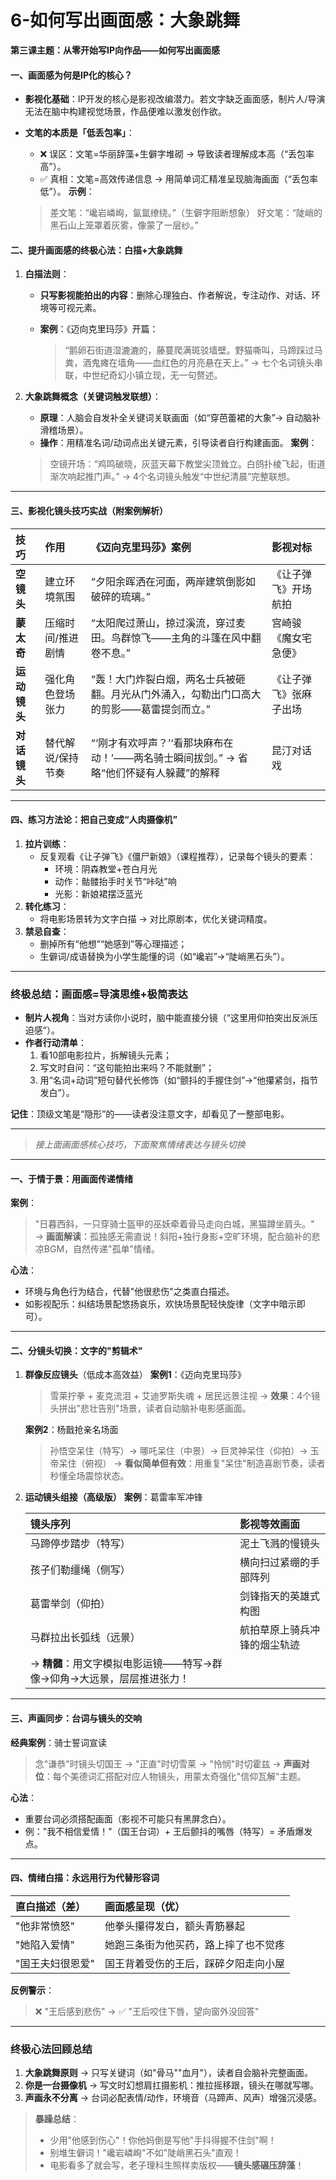 # 6-如何写出画面感：大象跳舞

**第三课主题：从零开始写IP向作品——如何写出画面感**

#### **一、画面感为何是IP化的核心？**

- **影视化基础**：IP开发的核心是影视改编潜力。若文字缺乏画面感，制片人/导演无法在脑中构建视觉场景，作品便难以激发创作欲。

- **文笔的本质是「低丢包率」**：

  - ❌ 误区：文笔=华丽辞藻+生僻字堆砌 → 导致读者理解成本高（“丢包率高”）。
  - ✅ 真相：文笔=高效传递信息 → 用简单词汇精准呈现脑海画面（“丢包率低”）。
    **示例**：

  > 差文笔：“巉岩嶙峋，氤氲缭绕。”（生僻字阻断想象）
  > 好文笔：“陡峭的黑石山上笼罩着灰雾，像蒙了一层纱。”

#### **二、提升画面感的终极心法：白描+大象跳舞**

1. **白描法则**：

   - **只写影视能拍出的内容**：删除心理独白、作者解说，专注动作、对话、环境等可视元素。

   - **案例**：《迈向克里玛莎》开篇：

     > “鹅卵石街道湿漉漉的，藤蔓爬满斑驳墙壁。野猫嘶叫，马蹄踩过马粪，酒鬼瘫在墙角——血红色的月亮悬在天上。”
     > → 七个名词镜头串联，中世纪奇幻小镇立现，无一句赘述。

2. **大象跳舞概念（关键词触发联想）**：

   - **原理**：人脑会自发补全关键词关联画面（如“穿芭蕾裙的大象”→ 自动脑补滑稽场景）。
   - **操作**：用精准名词/动词点出关键元素，引导读者自行构建画面。
     **案例**：

   > 空镜开场：“鸡鸣破晓，灰蓝天幕下教堂尖顶耸立。白鸽扑棱飞起，街道渐次响起推门声。”
   > → 4个名词镜头触发“中世纪清晨”完整联想。

------

#### **三、影视化镜头技巧实战（附案例解析）**

| **技巧**     | **作用**          | **《迈向克里玛莎》案例**                                     | **影视对标**           |
| :----------- | :---------------- | :----------------------------------------------------------- | :--------------------- |
| **空镜头**   | 建立环境氛围      | “夕阳余晖洒在河面，两岸建筑倒影如破碎的琉璃。”               | 《让子弹飞》开场航拍   |
| **蒙太奇**   | 压缩时间/推进剧情 | “太阳爬过萧山，掠过溪流，穿过麦田。鸟群惊飞——主角的斗篷在风中翻卷不息。” | 宫崎骏《魔女宅急便》   |
| **运动镜头** | 强化角色登场张力  | “轰！大门炸裂白烟，两名士兵被砸翻。月光从门外涌入，勾勒出门口高大的剪影——葛雷提剑而立。” | 《让子弹飞》张麻子出场 |
| **对话镜头** | 替代解说/保持节奏 | “‘刚才有欢呼声？’‘看那块麻布在动！’——两名骑士瞬间拔剑。” → 省略“他们怀疑有人躲藏”的解释 | 昆汀对话戏             |

------

#### **四、练习方法论：把自己变成“人肉摄像机”**

1. **拉片训练**：
   - 反复观看《让子弹飞》《僵尸新娘》（课程推荐），记录每个镜头的要素：
     - 环境：阴森教堂+苍白月光
     - 动作：骷髅抬手时关节“咔哒”响
     - 光影：新娘裙摆泛蓝光
2. **转化练习**：
   - 将电影场景转为文字白描 → 对比原剧本，优化关键词精度。
3. **禁忌自查**：
   - 删掉所有“他想”“她感到”等心理描述；
   - 生僻词/成语替换为小学生能懂的词（如“巉岩”→“陡峭黑石头”）。

------

### **终极总结：画面感=导演思维+极简表达**

- **制片人视角**：当对方读你小说时，脑中能直接分镜（“这里用仰拍突出反派压迫感”）。
- **作者行动清单**：
  1. 看10部电影拉片，拆解镜头元素；
  2. 写文时自问：“这句能拍出来吗？不能就删”；
  3. 用“名词+动词”短句替代长修饰（如“颤抖的手握住剑”→“他攥紧剑，指节发白”）。

**记住**：顶级文笔是“隐形”的——读者没注意文字，却看见了一整部电影。

---

> *接上面画面感核心技巧，下面聚焦情绪表达与镜头切换*

------

#### **一、于情于景：用画面传递情绪**

**案例**：

> "日暮西斜，一只穿骑士盔甲的巫妖牵着骨马走向白城，黑猫蹲坐肩头。"
> → **画面解读**：孤独感无需直说！斜阳+独行身影+空旷环境，配合脑补的悲凉BGM，自然传递"孤单"情绪。

**心法**：

- 环境与角色行为结合，代替"他很悲伤"之类直白描述。
- 如影视配乐：纠结场景配悠扬哀乐，欢快场景配轻快旋律（文字中暗示即可）。

------

#### **二、分镜头切换：文字的"剪辑术"**

1. **群像反应镜头**（低成本高效益）
   **案例1**：《迈向克里玛莎》

   > 雪莱拧拳 + 麦克流泪 + 艾迪罗斯失魂 + 居民远景注视
   > → **效果**：4个镜头拼出"悲壮告别"场景，读者自动脑补电影感画面。

   **案例2**：杨戬抢亲名场面

   > 孙悟空呆住（特写）→ 哪吒呆住（中景）→ 巨灵神呆住（仰拍）→ 玉帝呆住（俯视）
   > → **看似简单但有效**：用重复"呆住"制造喜剧节奏，读者秒懂全场震惊状态。

2. **运动镜头组接（高级版）**
   **案例**：葛雷率军冲锋

   | 镜头序列                                                     | 影视等效画面                 |
   | :----------------------------------------------------------- | :--------------------------- |
   | 马蹄停步踏步（特写）                                         | 泥土飞溅的慢镜头             |
   | 孩子们勒缰绳（侧写）                                         | 横向扫过紧绷的手部阵列       |
   | 葛雷举剑（仰拍）                                             | 剑锋指天的英雄式构图         |
   | 马群拉出长弧线（远景）                                       | 航拍草原上骑兵冲锋的烟尘轨迹 |
   | → **精髓**：用文字模拟电影运镜——特写→群像→仰角→大远景，层层推进张力！ |                              |

------

#### **三、声画同步：台词与镜头的交响**

**经典案例**：骑士誓词宣读

> 念"谦恭"时镜头切国王 → "正直"时切雪莱 → "怜悯"时切霍兹
> → **声画对位**：每个美德词汇搭配对应人物镜头，用蒙太奇强化"信仰瓦解"主题。

**心法**：

- 重要台词必须搭配画面（影视不可能只有黑屏念白）。
- 例："我不相信爱情！"（国王台词）+ 王后颤抖的嘴唇（特写）= 矛盾爆发点。

------

#### **四、情绪白描：永远用行为代替形容词**

| 直白描述（差）   | 画面感呈现（优）                     |
| :--------------- | :----------------------------------- |
| "他非常愤怒"     | 他拳头攥得发白，额头青筋暴起         |
| "她陷入爱情"     | 她跑三条街为他买药，路上摔了也不觉疼 |
| "国王夫妇很恩爱" | 国王背着受伤的王后，踩碎夕阳走向小屋 |

**反例警示**：

> ❌ "王后感到悲伤" → ✅ "王后咬住下唇，望向窗外没回答"

------

### **终极心法回顾总结**

1. **大象跳舞原则**
   → 只写关键词（如"骨马""血月"），读者自会脑补完整画面。
2. **你是一台摄像机**
   → 写文时幻想肩扛摄影机：推拉摇移跟，镜头在哪就写哪。
3. **声画永不分离**
   → 台词必配表情/动作，环境音（马蹄声、风声）增强沉浸感。

> **暴躁总结**：
>
> - 少用"他感到伤心"！你他妈倒是写他"手抖得握不住剑"啊！
> - 别堆生僻词！"巉岩嶙峋"不如"陡峭黑石头"直观！
> - 电影看多了就会写，老子理科生照样卖版权——**镜头感碾压辞藻**！